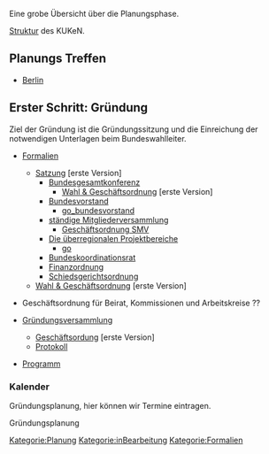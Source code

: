 Eine grobe Übersicht über die Planungsphase.

[ Struktur](/wiki/Struktur_KUKeN_Bund "wikilink") des KUKeN.

Planungs Treffen
----------------

-   [ Berlin](/wiki/Planungstreffen_Berlin "wikilink")

Erster Schritt: Gründung
------------------------

Ziel der Gründung ist die Gründungssitzung und die Einreichung der
notwendigen Unterlagen beim Bundeswahlleiter.

-   [Formalien](/wiki/Formalien "wikilink")
    -   [Satzung](/wiki/Satzung "wikilink") \[erste Version\]
        -   [Bundesgesamtkonferenz](/wiki/Bundesgesamtkonferenz "wikilink")
            -   [Wahl & Geschäftsordnung](/wiki/Go "wikilink") \[erste
                Version\]
        -   [Bundesvorstand](/wiki/Bundesvorstand "wikilink")
            -   [go\_bundesvorstand](go_bundesvorstand "wikilink")
        -   [ständige
            Mitgliederversammlung](ständige_Mitgliederversammlung "wikilink")
            -   [ Geschäftsordnung SMV](/wiki/Go_smv "wikilink")
        -   [Die überregionalen
            Projektbereiche](/wiki/Die_überregionalen_Projektbereiche "wikilink")
            -   [go](go "wikilink")
        -   [Bundeskoordinationsrat](/wiki/Bundeskoordinationsrat "wikilink")
        -   [Finanzordnung](/wiki/Finanzordnung_Bund "wikilink")
        -   [Schiedsgerichtsordnung](/wiki/Schiedsgerichtsordnung_Bund "wikilink")
    -   [Wahl & Geschäftsordnung](/wiki/Go "wikilink") \[erste Version\]

-   Geschäftsordnung für Beirat, Kommissionen und Arbeitskreise ??
-   [Gründungsversammlung](/wiki/Gründungsversammlung "wikilink")
    -   [ Geschäftsordung](/wiki/Go "wikilink") \[erste Version\]
    -   [Protokoll](/wiki/Protokoll "wikilink")
-   [Programm](/wiki/Programm "wikilink")

### Kalender

Gründungsplanung, hier können wir Termine eintragen.

<mscalendar>Gründungsplanung</mscalendar>

[Kategorie:Planung](/wiki/Kategorie:Planung "wikilink")
[Kategorie:inBearbeitung](/wiki/Kategorie:inBearbeitung "wikilink")
[Kategorie:Formalien](/wiki/Kategorie:Formalien "wikilink")
